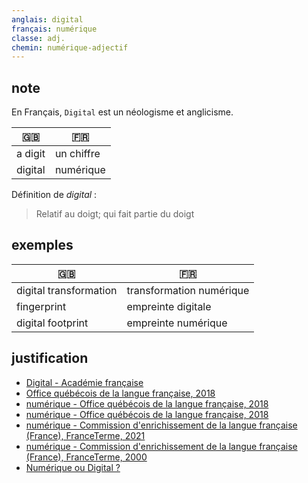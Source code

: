 ```yaml
---
anglais: digital
français: numérique
classe: adj.
chemin: numérique-adjectif
---
```

## note

En Français, `Digital` est un néologisme et anglicisme.

🇬🇧 | 🇫🇷
---|---
a digit|un chiffre
digital|numérique

Définition de _digital_ :

> Relatif au doigt; qui fait partie du doigt

## exemples

🇬🇧 | 🇫🇷
---|---
digital transformation|transformation numérique
fingerprint|empreinte digitale
digital footprint|empreinte numérique

## justification

- [Digital - Académie française](https://www.academie-francaise.fr/digital)
- [Office québécois de la langue française, 2018](https://vitrinelinguistique.oqlf.gouv.qc.ca/22953/les-emprunts-a-langlais/emprunts-semantiques/emploi-deconseille-de-lemprunt-digital)
- [numérique - Office québécois de la langue française, 2018](https://vitrinelinguistique.oqlf.gouv.qc.ca/fiche-gdt/fiche/8358474/numerique)
- [numérique - Office québécois de la langue française, 2018](https://vitrinelinguistique.oqlf.gouv.qc.ca/fiche-gdt/fiche/8360889/numerique)
- [numérique - Commission d'enrichissement de la langue française (France), FranceTerme, 2021](https://vitrinelinguistique.oqlf.gouv.qc.ca/fiche-gdt/fiche/26559986/numerique)
- [numérique - Commission d'enrichissement de la langue française (France), FranceTerme, 2000](https://vitrinelinguistique.oqlf.gouv.qc.ca/fiche-gdt/fiche/26534563/numerique)
- [Numérique ou Digital ?](https://toucher.rectal.digital/)

